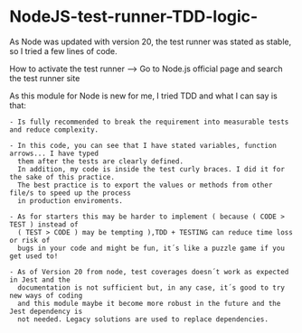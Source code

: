 # NodeJS-test-runner-TDD-logic-
As Node was updated with version 20, the test runner was stated as stable, so I tried a few lines of code. 

How to activate the test runner --> Go to Node.js official page and search the test runner site

As this module for Node is new for me, I tried TDD and what I can say is that:

    - Is fully recommended to break the requirement into measurable tests and reduce complexity.
    
    - In this code, you can see that I have stated variables, function arrows... I have typed
      them after the tests are clearly defined. 
      In addition, my code is inside the test curly braces. I did it for the sake of this practice.
      The best practice is to export the values or methods from other file/s to speed up the process
      in production enviroments.
    
    - As for starters this may be harder to implement ( because ( CODE > TEST ) instead of 
      ( TEST > CODE ) may be tempting ),TDD + TESTING can reduce time loss or risk of
      bugs in your code and might be fun, it´s like a puzzle game if you get used to!
      
    - As of Version 20 from node, test coverages doesn´t work as expected in Jest and the 
      documentation is not sufficient but, in any case, it´s good to try new ways of coding
      and this module maybe it become more robust in the future and the Jest dependency is 
      not needed. Legacy solutions are used to replace dependencies.
